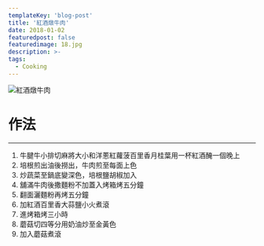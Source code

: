 ```yaml
---
templateKey: 'blog-post'
title: '紅酒燉牛肉'
date: 2018-01-02
featuredpost: false
featuredimage: 18.jpg
description: >-
tags:
  - Cooking
---
```

![紅酒燉牛肉](/18.jpg)

# 作法
___
  
1.  牛腱牛小排切麻將大小和洋蔥紅蘿菠百里香月桂葉用一杯紅酒醃一個晚上
2.  培根煎出油後撈出，牛肉煎至每面上色
3.  炒蔬菜至鍋底變深色，培根鹽胡椒加入
4.  舖滿牛肉後撒麵粉不加蓋入烤箱烤五分鐘
5.  翻面灑麵粉再烤五分鐘
6.  加紅酒百里香大蒜鹽小火煮滾
7.  進烤箱烤三小時
8.  蘑菇切四等分用奶油炒至金黃色
9.  加入蘑菇煮滾